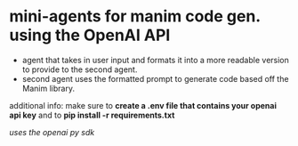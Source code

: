 # mini-agents for manim code gen. using the OpenAI API


- agent that takes in user input and formats it into a more readable version to provide to the second agent.
- second agent uses the formatted prompt to generate code based off the Manim library.


additional info:
make sure to **create a .env file that contains your openai api key** and to **pip install -r requirements.txt**


*uses the openai py sdk*
